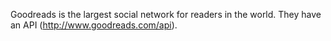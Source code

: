 Goodreads is the largest social network for readers in the world.  They have an API (http://www.goodreads.com/api).
